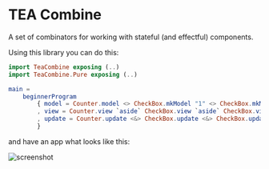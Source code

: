 # TEA Combine

A set of combinators for working with stateful (and effectful) components.

Using this library you can do this:

```elm
import TeaCombine exposing (..)
import TeaCombine.Pure exposing (..)

main =
    beginnerProgram
        { model = Counter.model <> CheckBox.mkModel "1" <> CheckBox.mkModel "2"
        , view = Counter.view `aside` CheckBox.view `aside` CheckBox.view
        , update = Counter.update <&> CheckBox.update <&> CheckBox.update
        }
```

and have an app what looks like this:

![screenshot](https://github.com/astynax/tea-combine/blob/master/assets/example.png)
